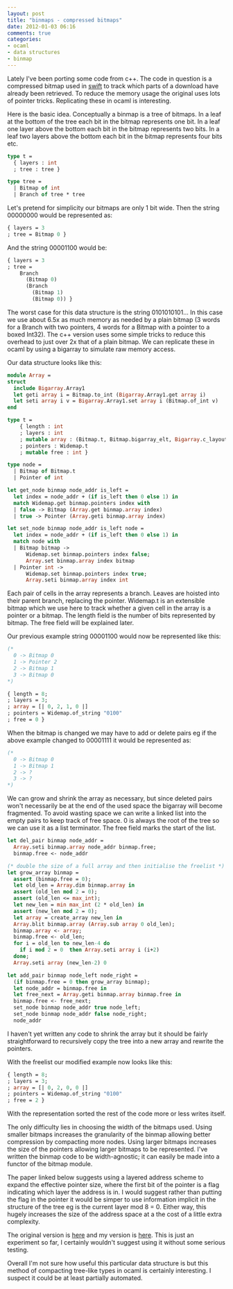 ```yaml
---
layout: post
title: "binmaps - compressed bitmaps"
date: 2012-01-03 06:16
comments: true
categories:
- ocaml
- data structures
- binmap
---  
```


Lately I've been porting some code from c++. The code in question is a compressed bitmap used in [swift](http://libswift.org) to track which parts of a download have already been retrieved. To reduce the memory usage the original uses lots of pointer tricks. Replicating these in ocaml is interesting.

<!--more-->

Here is the basic idea. Conceptually a binmap is a tree of bitmaps. In a leaf at the bottom of the tree each bit in the bitmap represents one bit. In a leaf one layer above the bottom each bit in the bitmap represents two bits. In a leaf two layers above the bottom each bit in the bitmap represents four bits etc.

``` ocaml
type t =
  { layers : int
  ; tree : tree }

type tree =
  | Bitmap of int
  | Branch of tree * tree
```

Let's pretend for simplicity our bitmaps are only 1 bit wide. Then the string 00000000 would be represented as:

``` ocaml
{ layers = 3
; tree = Bitmap 0 }
```

And the string 00001100 would be:

``` ocaml
{ layers = 3
; tree =
    Branch
      (Bitmap 0)
      (Branch
        (Bitmap 1)
        (Bitmap 0)) }
```

The worst case for this data structure is the string 0101010101... In this case we use about 6.5x as much memory as needed by a plain bitmap (3 words for a Branch with two pointers, 4 words for a Bitmap with a pointer to a boxed Int32). The c++ version uses some simple tricks to reduce this overhead to just over 2x that of a plain bitmap. We can replicate these in ocaml by using a bigarray to simulate raw memory access.

Our data structure looks like this:

``` ocaml
module Array =
struct
  include Bigarray.Array1
  let geti array i = Bitmap.to_int (Bigarray.Array1.get array i)
  let seti array i v = Bigarray.Array1.set array i (Bitmap.of_int v)
end

type t =
    { length : int
    ; layers : int
    ; mutable array : (Bitmap.t, Bitmap.bigarray_elt, Bigarray.c_layout) Array.t
    ; pointers : Widemap.t
    ; mutable free : int }

type node =
  | Bitmap of Bitmap.t
  | Pointer of int

let get_node binmap node_addr is_left =
  let index = node_addr + (if is_left then 0 else 1) in
  match Widemap.get binmap.pointers index with
  | false -> Bitmap (Array.get binmap.array index)
  | true -> Pointer (Array.geti binmap.array index)

let set_node binmap node_addr is_left node =
  let index = node_addr + (if is_left then 0 else 1) in
  match node with
  | Bitmap bitmap ->
      Widemap.set binmap.pointers index false;
      Array.set binmap.array index bitmap
  | Pointer int ->
      Widemap.set binmap.pointers index true;
      Array.seti binmap.array index int
```

Each pair of cells in the array represents a branch. Leaves are hoisted into their parent branch, replacing the pointer. Widemap.t is an extensible bitmap which we use here to track whether a given cell in the array is a pointer or a bitmap. The length field is the number of bits represented by bitmap. The free field will be explained later.

Our previous example string 00001100 would now be represented like this:

``` ocaml
(*
  0 -> Bitmap 0
  1 -> Pointer 2
  2 -> Bitmap 1
  3 -> Bitmap 0
*)

{ length = 8;
; layers = 3;
; array = [| 0, 2, 1, 0 |]
; pointers = Widemap.of_string "0100"
; free = 0 }
```

When the bitmap is changed we may have to add or delete pairs eg if the above example changed to 00001111 it would be represented as:

``` ocaml
(*
  0 -> Bitmap 0
  1 -> Bitmap 1
  2 -> ?
  3 -> ?
*)
```

We can grow and shrink the array as necessary, but since deleted pairs won't necessarily be at the end of the used space the bigarray will become fragmented. To avoid wasting space we can write a linked list into the empty pairs to keep track of free space. 0 is always the root of the tree so we can use it as a list terminator. The free field marks the start of the list.

``` ocaml
let del_pair binmap node_addr =
  Array.seti binmap.array node_addr binmap.free;
  binmap.free <- node_addr

(* double the size of a full array and then initialise the freelist *)
let grow_array binmap =
  assert (binmap.free = 0);
  let old_len = Array.dim binmap.array in
  assert (old_len mod 2 = 0);
  assert (old_len <= max_int);
  let new_len = min max_int (2 * old_len) in
  assert (new_len mod 2 = 0);
  let array = create_array new_len in
  Array.blit binmap.array (Array.sub array 0 old_len);
  binmap.array <- array;
  binmap.free <- old_len;
  for i = old_len to new_len-4 do
    if i mod 2 = 0  then Array.seti array i (i+2)
  done;
  Array.seti array (new_len-2) 0

let add_pair binmap node_left node_right =
  (if binmap.free = 0 then grow_array binmap);
  let node_addr = binmap.free in
  let free_next = Array.geti binmap.array binmap.free in
  binmap.free <- free_next;
  set_node binmap node_addr true node_left;
  set_node binmap node_addr false node_right;
  node_addr
```

I haven't yet written any code to shrink the array but it should be fairly straightforward to recursively copy the tree into a new array and rewrite the pointers.

With the freelist our modified example now looks like this:

``` ocaml
{ length = 8;
; layers = 3;
; array = [| 0, 2, 0, 0 |]
; pointers = Widemap.of_string "0100"
; free = 2 }
```

With the representation sorted the rest of the code more or less writes itself.

The only difficulty lies in choosing the width of the bitmaps used. Using smaller bitmaps increases the granularity of the binmap allowing better compression by compacting more nodes. Using larger bitmaps increases the size of the pointers allowing larger bitmaps to be represented. I've written the binmap code to be width-agnostic; it can easily be made into a functor of the bitmap module.

The paper linked below suggests using a layered address scheme to expand the effective pointer size, where the first bit of the pointer is a flag indicating which layer the address is in. I would suggest rather than putting the flag in the pointer it would be simper to use information implicit in the structure of the tree eg is the current layer mod 8 = 0. Either way, this hugely increases the size of the address space at a the cost of a little extra complexity.

The original version is [here](https://github.com/gritzko/swift/blob/master/doc/binmaps-alenex.pdf) and my version is [here](https://github.com/jamii/binmap). This is just an experiment so far, I certainly wouldn't suggest using it without some serious testing.

Overall I'm not sure how useful this particular data structure is but this method of compacting tree-like types in ocaml is certainly interesting. I suspect it could be at least partially automated.
